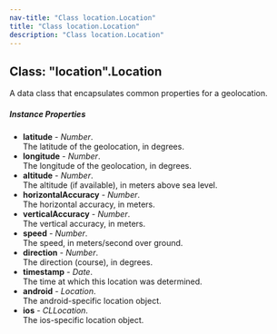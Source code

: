 ```yaml
---
nav-title: "Class location.Location"
title: "Class location.Location"
description: "Class location.Location"
---
```

## Class: "location".Location  
A data class that encapsulates common properties for a geolocation.

##### Instance Properties
 - **latitude** - _Number_.    
  The latitude of the geolocation, in degrees.
 - **longitude** - _Number_.    
  The longitude of the geolocation, in degrees.
 - **altitude** - _Number_.    
  The altitude (if available), in meters above sea level.
 - **horizontalAccuracy** - _Number_.    
  The horizontal accuracy, in meters.
 - **verticalAccuracy** - _Number_.    
  The vertical accuracy, in meters.
 - **speed** - _Number_.    
  The speed, in meters/second over ground.
 - **direction** - _Number_.    
  The direction (course), in degrees.
 - **timestamp** - _Date_.    
  The time at which this location was determined.
 - **android** - _Location_.    
  The android-specific location object.
 - **ios** - _CLLocation_.    
  The ios-specific location object.